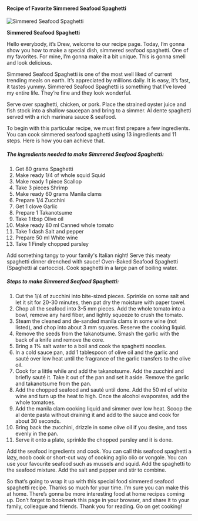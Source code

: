             

#### Recipe of Favorite Simmered Seafood Spaghetti

![Simmered Seafood Spaghetti](https://img-global.cpcdn.com/recipes/5554069130182656/751x532cq70/simmered-seafood-spaghetti-recipe-main-photo.jpg)

**Simmered Seafood Spaghetti**

Hello everybody, it’s Drew, welcome to our recipe page. Today, I’m gonna show you how to make a special dish, simmered seafood spaghetti. One of my favorites. For mine, I’m gonna make it a bit unique. This is gonna smell and look delicious.

Simmered Seafood Spaghetti is one of the most well liked of current trending meals on earth. It’s appreciated by millions daily. It is easy, it’s fast, it tastes yummy. Simmered Seafood Spaghetti is something that I’ve loved my entire life. They’re fine and they look wonderful.

Serve over spaghetti, chicken, or pork. Place the strained oyster juice and fish stock into a shallow saucepan and bring to a simmer. Al dente spaghetti served with a rich marinara sauce & seafood.

To begin with this particular recipe, we must first prepare a few ingredients. You can cook simmered seafood spaghetti using 13 ingredients and 11 steps. Here is how you can achieve that.

##### The ingredients needed to make Simmered Seafood Spaghetti:

1.  Get 80 grams Spaghetti
2.  Make ready 1/4 of whole squid Squid
3.  Make ready 1 piece Scallop
4.  Take 3 pieces Shrimp
5.  Make ready 60 grams Manila clams
6.  Prepare 1/4 Zucchini
7.  Get 1 clove Garlic
8.  Prepare 1 Takanotsume
9.  Take 1 tbsp Olive oil
10.  Make ready 80 ml Canned whole tomato
11.  Take 1 dash Salt and pepper
12.  Prepare 50 ml White wine
13.  Take 1 Finely chopped parsley

Add something tangy to your family's Italian night! Serve this meaty spaghetti dinner drenched with sauce! Oven-Baked Seafood Spaghetti (Spaghetti al cartoccio). Cook spaghetti in a large pan of boiling water.

##### Steps to make Simmered Seafood Spaghetti:

1.  Cut the 1/4 of zucchini into bite-sized pieces. Sprinkle on some salt and let it sit for 20-30 minutes, then pat dry the moisture with paper towel.
2.  Chop all the seafood into 3-5 mm pieces. Add the whole tomato into a bowl, remove any hard fiber, and lightly squeeze to crush the tomato.
3.  Steam the cleaned and de-sanded manila clams in some wine (not listed), and chop into about 3 mm squares. Reserve the cooking liquid.
4.  Remove the seeds from the takanotsume. Smash the garlic with the back of a knife and remove the core.
5.  Bring a 1% salt water to a boil and cook the spaghetti noodles.
6.  In a cold sauce pan, add 1 tablespoon of olive oil and the garlic and sauté over low heat until the fragrance of the garlic transfers to the olive oil.
7.  Cook for a little while and add the takanotsume. Add the zucchini and briefly sauté it. Take it out of the pan and set it aside. Remove the garlic and takanotsume from the pan.
8.  Add the chopped seafood and sauté until done. Add the 50 ml of white wine and turn up the heat to high. Once the alcohol evaporates, add the whole tomatoes.
9.  Add the manila clam cooking liquid and simmer over low heat. Scoop the al dente pasta without draining it and add to the sauce and cook for about 30 seconds.
10.  Bring back the zucchini, drizzle in some olive oil if you desire, and toss evenly in the pan.
11.  Serve it onto a plate, sprinkle the chopped parsley and it is done.

Add the seafood ingredients and cook. You can call this seafood spaghetti a lazy, noob cook or short-cut way of cooking aglio olio or vongole. You can use your favourite seafood such as mussels and squid. Add the spaghetti to the seafood mixture. Add the salt and pepper and stir to combine.

So that’s going to wrap it up with this special food simmered seafood spaghetti recipe. Thanks so much for your time. I’m sure you can make this at home. There’s gonna be more interesting food at home recipes coming up. Don’t forget to bookmark this page in your browser, and share it to your family, colleague and friends. Thank you for reading. Go on get cooking!

* * *